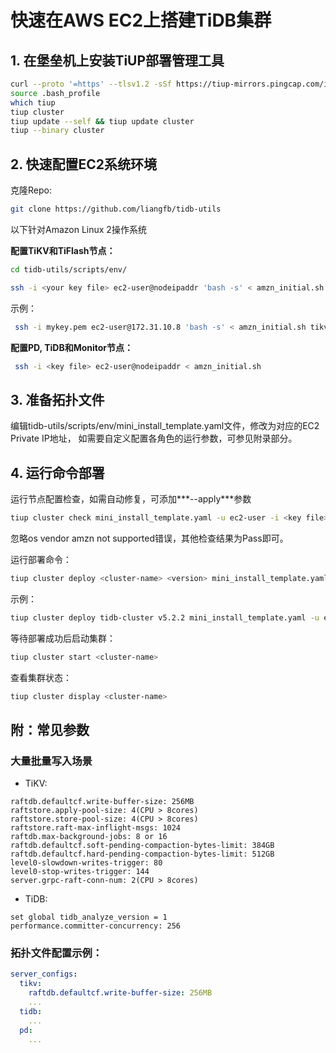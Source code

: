 # 快速在AWS EC2上搭建TiDB集群

## 1. 在堡垒机上安装TiUP部署管理工具

   ```Bash
   curl --proto '=https' --tlsv1.2 -sSf https://tiup-mirrors.pingcap.com/install.sh | sh
   source .bash_profile
   which tiup
   tiup cluster
   tiup update --self && tiup update cluster
   tiup --binary cluster
   ```

## 2. 快速配置EC2系统环境
   克隆Repo:
   ```Bash
   git clone https://github.com/liangfb/tidb-utils
   ```
   
   以下针对Amazon Linux 2操作系统  
   
   **配置TiKV和TiFlash节点：**
   ```bash
   cd tidb-utils/scripts/env/
   ```
   ```bash   
   ssh -i <your key file> ec2-user@nodeipaddr 'bash -s' < amzn_initial.sh tikv <data-volume-device>
   ```
   示例：
   ```bash
    ssh -i mykey.pem ec2-user@172.31.10.8 'bash -s' < amzn_initial.sh tikv nvme1n1
   ```

   **配置PD, TiDB和Monitor节点：**
   ```bash
    ssh -i <key file> ec2-user@nodeipaddr < amzn_initial.sh
   ```  

## 3. 准备拓扑文件

   编辑tidb-utils/scripts/env/mini_install_template.yaml文件，修改为对应的EC2 Private IP地址，
   如需要自定义配置各角色的运行参数，可参见附录部分。

## 4. 运行命令部署
   
   运行节点配置检查，如需自动修复，可添加***--apply***参数
   ```bash
   tiup cluster check mini_install_template.yaml -u ec2-user -i <key file>
   ```
   忽略os vendor amzn not supported错误，其他检查结果为Pass即可。

   运行部署命令：
   ```Bash
   tiup cluster deploy <cluster-name> <version> mini_install_template.yaml -u ec2-user -i <key file>
   ```
   示例：

   ```bash
   tiup cluster deploy tidb-cluster v5.2.2 mini_install_template.yaml -u ec2-user -i mykey.pem
   ```

   等待部署成功后启动集群：
   ```bash
   tiup cluster start <cluster-name>
   ```
   查看集群状态：
   ```bash
   tiup cluster display <cluster-name>
   ```

## 附：常见参数

### 大量批量写入场景
   - TiKV:
   ```
   raftdb.defaultcf.write-buffer-size: 256MB
   raftstore.apply-pool-size: 4(CPU > 8cores)
   raftstore.store-pool-size: 4(CPU > 8cores)
   raftstore.raft-max-inflight-msgs: 1024
   raftdb.max-background-jobs: 8 or 16
   raftdb.defaultcf.soft-pending-compaction-bytes-limit: 384GB
   raftdb.defaultcf.hard-pending-compaction-bytes-limit: 512GB
   level0-slowdown-writes-trigger: 80
   level0-stop-writes-trigger: 144
   server.grpc-raft-conn-num: 2(CPU > 8cores)
   ``` 
   - TiDB:

   ```
   set global tidb_analyze_version = 1
   performance.committer-concurrency: 256
   ```

### 拓扑文件配置示例：
```yaml
server_configs:
  tikv:
    raftdb.defaultcf.write-buffer-size: 256MB
    ...
  tidb:
    ...
  pd:
    ...
```
